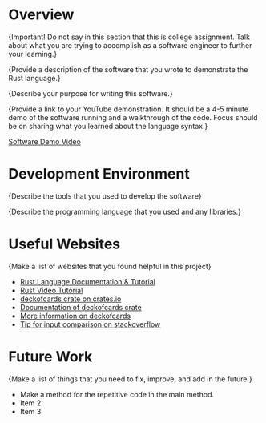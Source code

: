 # Overview

{Important! Do not say in this section that this is college assignment. Talk about what you are trying to accomplish as a software engineer to further your learning.}

{Provide a description of the software that you wrote to demonstrate the Rust language.}

{Describe your purpose for writing this software.}

{Provide a link to your YouTube demonstration. It should be a 4-5 minute demo of the software running and a walkthrough of the code. Focus should be on sharing what you learned about the language syntax.}

[Software Demo Video](http://youtube.link.goes.here)

# Development Environment

{Describe the tools that you used to develop the software}

{Describe the programming language that you used and any libraries.}

# Useful Websites

{Make a list of websites that you found helpful in this project}

- [Rust Language Documentation & Tutorial](https://www.rust-lang.org/learn)
- [Rust Video Tutorial](https://www.youtube.com/watch?v=ygL_xcavzQ4)
- [deckofcards crate on crates.io](https://crates.io/crates/deckofcards)
- [Documentation of deckofcards crate](https://docs.rs/deckofcards/latest/deckofcards/)
- [More information on deckofcards](https://lib.rs/crates/deckofcards)
- [Tip for input comparison on stackoverflow](https://stackoverflow.com/questions/38171684/comparing-a-string-against-a-string-read-from-input-does-not-match-in-rust)

# Future Work

{Make a list of things that you need to fix, improve, and add in the future.}

- Make a method for the repetitive code in the main method.
- Item 2
- Item 3